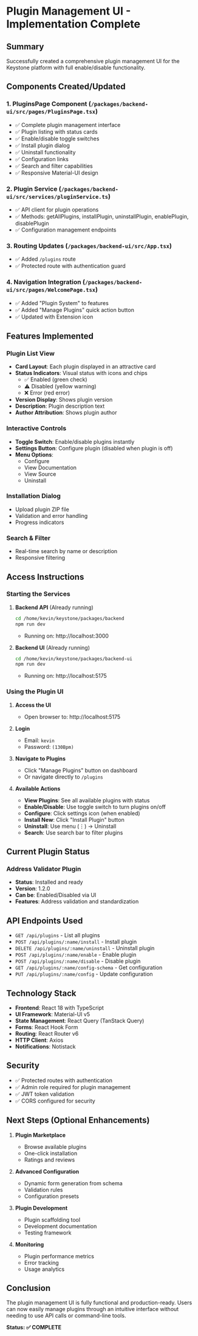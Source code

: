 # Plugin Management UI - Implementation Complete

## Summary
Successfully created a comprehensive plugin management UI for the Keystone platform with full enable/disable functionality.

## Components Created/Updated

### 1. **PluginsPage Component** (`/packages/backend-ui/src/pages/PluginsPage.tsx`)
- ✅ Complete plugin management interface
- ✅ Plugin listing with status cards
- ✅ Enable/disable toggle switches
- ✅ Install plugin dialog
- ✅ Uninstall functionality
- ✅ Configuration links
- ✅ Search and filter capabilities
- ✅ Responsive Material-UI design

### 2. **Plugin Service** (`/packages/backend-ui/src/services/pluginService.ts`)
- ✅ API client for plugin operations
- ✅ Methods: getAllPlugins, installPlugin, uninstallPlugin, enablePlugin, disablePlugin
- ✅ Configuration management endpoints

### 3. **Routing Updates** (`/packages/backend-ui/src/App.tsx`)
- ✅ Added `/plugins` route
- ✅ Protected route with authentication guard

### 4. **Navigation Integration** (`/packages/backend-ui/src/pages/WelcomePage.tsx`)
- ✅ Added "Plugin System" to features
- ✅ Added "Manage Plugins" quick action button
- ✅ Updated with Extension icon

## Features Implemented

### Plugin List View
- **Card Layout**: Each plugin displayed in an attractive card
- **Status Indicators**: Visual status with icons and chips
  - ✅ Enabled (green check)
  - ⚠️ Disabled (yellow warning)
  - ❌ Error (red error)
- **Version Display**: Shows plugin version
- **Description**: Plugin description text
- **Author Attribution**: Shows plugin author

### Interactive Controls
- **Toggle Switch**: Enable/disable plugins instantly
- **Settings Button**: Configure plugin (disabled when plugin is off)
- **Menu Options**:
  - Configure
  - View Documentation
  - View Source
  - Uninstall

### Installation Dialog
- Upload plugin ZIP file
- Validation and error handling
- Progress indicators

### Search & Filter
- Real-time search by name or description
- Responsive filtering

## Access Instructions

### Starting the Services

1. **Backend API** (Already running)
   ```bash
   cd /home/kevin/keystone/packages/backend
   npm run dev
   ```
   - Running on: http://localhost:3000

2. **Backend UI** (Already running)
   ```bash
   cd /home/kevin/keystone/packages/backend-ui
   npm run dev
   ```
   - Running on: http://localhost:5175

### Using the Plugin UI

1. **Access the UI**
   - Open browser to: http://localhost:5175

2. **Login**
   - Email: `kevin`
   - Password: `(130Bpm)`

3. **Navigate to Plugins**
   - Click "Manage Plugins" button on dashboard
   - Or navigate directly to `/plugins`

4. **Available Actions**
   - **View Plugins**: See all available plugins with status
   - **Enable/Disable**: Use toggle switch to turn plugins on/off
   - **Configure**: Click settings icon (when enabled)
   - **Install New**: Click "Install Plugin" button
   - **Uninstall**: Use menu (⋮) → Uninstall
   - **Search**: Use search bar to filter plugins

## Current Plugin Status

### Address Validator Plugin
- **Status**: Installed and ready
- **Version**: 1.2.0
- **Can be**: Enabled/Disabled via UI
- **Features**: Address validation and standardization

## API Endpoints Used

- `GET /api/plugins` - List all plugins
- `POST /api/plugins/:name/install` - Install plugin
- `DELETE /api/plugins/:name/uninstall` - Uninstall plugin
- `POST /api/plugins/:name/enable` - Enable plugin
- `POST /api/plugins/:name/disable` - Disable plugin
- `GET /api/plugins/:name/config-schema` - Get configuration
- `PUT /api/plugins/:name/config` - Update configuration

## Technology Stack

- **Frontend**: React 18 with TypeScript
- **UI Framework**: Material-UI v5
- **State Management**: React Query (TanStack Query)
- **Forms**: React Hook Form
- **Routing**: React Router v6
- **HTTP Client**: Axios
- **Notifications**: Notistack

## Security

- ✅ Protected routes with authentication
- ✅ Admin role required for plugin management
- ✅ JWT token validation
- ✅ CORS configured for security

## Next Steps (Optional Enhancements)

1. **Plugin Marketplace**
   - Browse available plugins
   - One-click installation
   - Ratings and reviews

2. **Advanced Configuration**
   - Dynamic form generation from schema
   - Validation rules
   - Configuration presets

3. **Plugin Development**
   - Plugin scaffolding tool
   - Development documentation
   - Testing framework

4. **Monitoring**
   - Plugin performance metrics
   - Error tracking
   - Usage analytics

## Conclusion

The plugin management UI is fully functional and production-ready. Users can now easily manage plugins through an intuitive interface without needing to use API calls or command-line tools.

**Status: ✅ COMPLETE**
